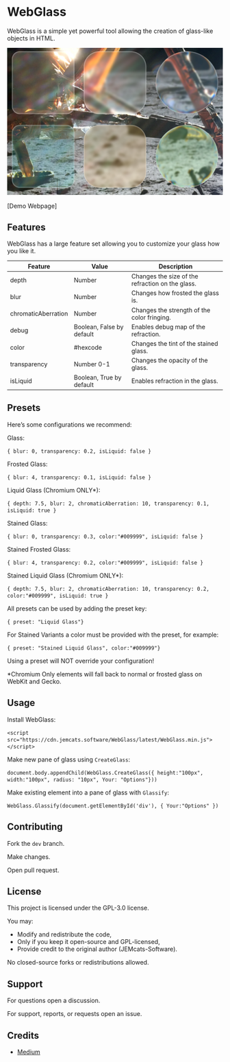 # WebGlass
WebGlass is a simple yet powerful tool allowing the creation of glass-like objects in HTML.

![Example](example.png)

[Demo Webpage]

## Features
WebGlass has a large feature set allowing you to customize your glass how you like it.

|Feature |Value  | Description|
|--------|--------|-------|
|depth|Number|Changes the size of the refraction on the glass.|
|blur|Number|Changes how frosted the glass is.|
|chromaticAberration|Number|Changes the strength of the color fringing.|
|debug|Boolean, False by default|Enables debug map of the refraction.|
|color|#hexcode|Changes the tint of the stained glass.|
|transparency|Number 0-1|Changes the opacity of the glass.|
|isLiquid|Boolean, True by default|Enables refraction in the glass.|

## Presets
Here’s some configurations we recommend:

Glass:
```
{ blur: 0, transparency: 0.2, isLiquid: false }
```

Frosted Glass:
```
{ blur: 4, transparency: 0.1, isLiquid: false }
```

Liquid Glass (Chromium ONLY*):
```
{ depth: 7.5, blur: 2, chromaticAberration: 10, transparency: 0.1, isLiquid: true }
```

Stained Glass:
```
{ blur: 0, transparency: 0.3, color:"#009999", isLiquid: false }
```

Stained Frosted Glass:
```
{ blur: 4, transparency: 0.2, color:"#009999", isLiquid: false }
```

Stained Liquid Glass (Chromium ONLY*):
```
{ depth: 7.5, blur: 2, chromaticAberration: 10, transparency: 0.2, color:"#009999", isLiquid: true }
```

All presets can be used by adding the preset key:
```
{ preset: "Liquid Glass"}
```

For Stained Variants a color must be provided with the preset, for example:
```
{ preset: "Stained Liquid Glass", color:"#009999"}
```

Using a preset will NOT override your configuration!

*Chromium Only elements will fall back to normal or frosted glass on WebKit and Gecko.

## Usage
Install WebGlass:
```
<script src="https://cdn.jemcats.software/WebGlass/latest/WebGlass.min.js"></script>
```

Make new pane of glass using ```CreateGlass```:
```
document.body.appendChild(WebGlass.CreateGlass({ height:"100px", width:"100px", radius: "10px", Your: "Options"}))
```

Make existing element into a pane of glass with ```Glassify```:
```
WebGlass.Glassify(document.getElementById('div'), { Your:"Options" })
```

## Contributing
Fork the ```dev``` branch.

Make changes.

Open pull request.

## License
This project is licensed under the GPL-3.0 license.

You may:
- Modify and redistribute the code,
- Only if you keep it open-source and GPL-licensed,
- Provide credit to the original author (JEMcats-Software).

No closed-source forks or redistributions allowed.

## Support
For questions open a discussion.

For support, reports, or requests open an issue.

## Credits
- [Medium](https://medium.com/ekino-france/liquid-glass-in-css-and-svg-839985fcb88d)